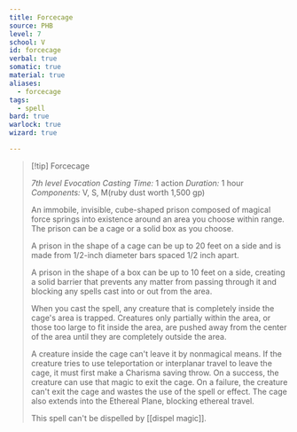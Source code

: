```yaml
---
title: Forcecage
source: PHB
level: 7
school: V
id: forcecage
verbal: true
somatic: true
material: true
aliases:
  - forcecage
tags:
  - spell
bard: true
warlock: true
wizard: true

---
```

>[!tip] Forcecage
>
> *7th level Evocation*
> *Casting Time:* 1 action
> *Duration:* 1 hour
> *Components:* V, S, M(ruby dust worth 1,500 gp)
>
>An immobile, invisible, cube-shaped prison composed of magical force springs into existence around an area you choose within range. The prison can be a cage or a solid box as you choose.
>
>A prison in the shape of a cage can be up to 20 feet on a side and is made from 1/2-inch diameter bars spaced 1/2 inch apart.
>
>A prison in the shape of a box can be up to 10 feet on a side, creating a solid barrier that prevents any matter from passing through it and blocking any spells cast into or out from the area.
>
>When you cast the spell, any creature that is completely inside the cage's area is trapped. Creatures only partially within the area, or those too large to fit inside the area, are pushed away from the center of the area until they are completely outside the area.
>
>A creature inside the cage can't leave it by nonmagical means. If the creature tries to use teleportation or interplanar travel to leave the cage, it must first make a Charisma saving throw. On a success, the creature can use that magic to exit the cage. On a failure, the creature can't exit the cage and wastes the use of the spell or effect. The cage also extends into the Ethereal Plane, blocking ethereal travel.
>
>This spell can't be dispelled by [[dispel magic]].
>

